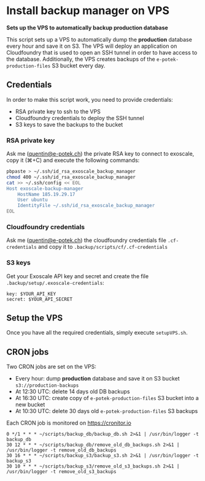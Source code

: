 # Install backup manager on VPS

**Sets up the VPS to automatically backup production database**

This script sets up a VPS to automatically dump the **production** database every hour and save it on S3. The VPS will deploy an application on Cloudfoundry that is used to open an SSH tunnel in order to have access to the database. Additionally, the VPS creates backups of the `e-potek-production-files` S3 bucket every day.

## Credentials

In order to make this script work, you need to provide credentials:

- RSA private key to ssh to the VPS
- Cloudfoundry credentials to deploy the SSH tunnel
- S3 keys to save the backups to the bucket

### RSA private key

Ask me (quentin@e-potek.ch) the private RSA key to connect to exoscale, copy it (&#8984;+C) and execute the following commands:

```bash
pbpaste > ~/.ssh/id_rsa_exoscale_backup_manager
chmod 400 ~/.ssh/id_rsa_exoscale_backup_manager
cat >> ~/.ssh/config << EOL
Host exoscale-backup-manager
	HostName 185.19.29.17
	User ubuntu
	IdentityFile ~/.ssh/id_rsa_exoscale_backup_manager
EOL
```

### Cloudfoundry credentials

Ask me (quentin@e-potek.ch) the cloudfoundry credentials file `.cf-credentials` and copy it to `.backup/scripts/cf/.cf-credentials`

### S3 keys

Get your Exoscale API key and secret and create the file `.backup/setup/.exoscale-credentials`:

```
key: $YOUR_API_KEY
secret: $YOUR_API_SECRET
```

## Setup the VPS

Once you have all the required credentials, simply execute `setupVPS.sh`.

## CRON jobs

Two CRON jobs are set on the VPS:

- Every hour: dump **production** database and save it on S3 bucket `s3://production-backups`
- At 12:30 UTC: delete 14 days old DB backups
- At 16:30 UTC: create copy of `e-potek-production-files` S3 bucket into a new bucket
- At 10:30 UTC: delete 30 days old `e-potek-production-files` S3 backups

Each CRON job is monitored on https://cronitor.io

```
0 */1 * * * ~/scripts/backup_db/backup_db.sh 2>&1 | /usr/bin/logger -t backup_db
30 12 * * * ~/scripts/backup_db/remove_old_db_backups.sh 2>&1 | /usr/bin/logger -t remove_old_db_backups
30 16 * * * ~/scripts/backup_s3/backup_s3.sh 2>&1 | /usr/bin/logger -t backup_s3
30 10 * * * ~/scripts/backup_s3/remove_old_s3_backups.sh 2>&1 | /usr/bin/logger -t remove_old_s3_backups
```
